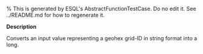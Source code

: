 % This is generated by ESQL's AbstractFunctionTestCase. Do no edit it. See ../README.md for how to regenerate it.

**Description**

Converts an input value representing a geohex grid-ID in string format into a long.

